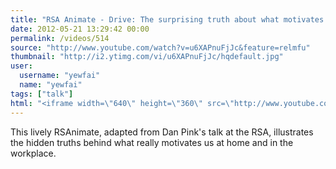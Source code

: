 ```yaml
---
title: "RSA Animate - Drive: The surprising truth about what motivates us"
date: 2012-05-21 13:29:42 00:00
permalink: /videos/514
source: "http://www.youtube.com/watch?v=u6XAPnuFjJc&feature=relmfu"
thumbnail: "http://i2.ytimg.com/vi/u6XAPnuFjJc/hqdefault.jpg"
user:
  username: "yewfai"
  name: "yewfai"
tags: ["talk"]
html: "<iframe width=\"640\" height=\"360\" src=\"http://www.youtube.com/embed/u6XAPnuFjJc?wmode=transparent&fs=1&feature=oembed\" frameborder=\"0\" allowfullscreen></iframe>"
---
```


This lively RSAnimate, adapted from Dan Pink's talk at the RSA, illustrates the hidden truths behind what really motivates us at home and in the workplace.